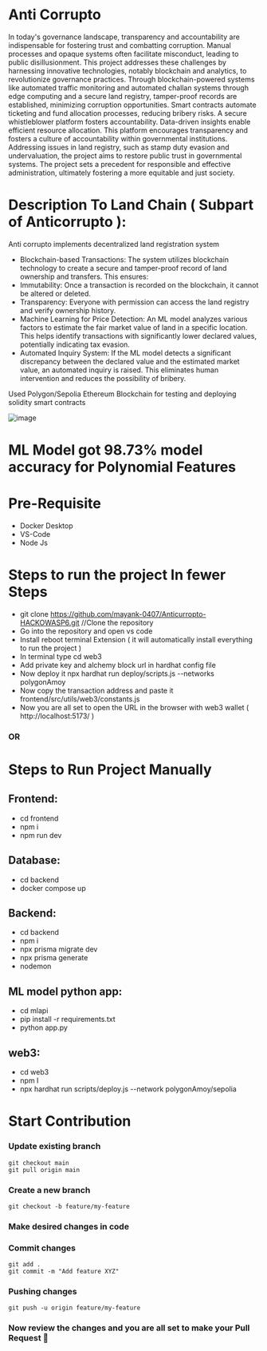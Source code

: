 # Anti Corrupto
In today's governance landscape, transparency and accountability are indispensable for fostering trust and combatting corruption. Manual processes and opaque systems often facilitate misconduct, leading to public disillusionment. This project addresses these challenges by harnessing innovative technologies, notably blockchain and analytics, to revolutionize governance practices. Through blockchain-powered systems like automated traffic monitoring and automated challan systems through edge computing and a secure land registry, tamper-proof records are established, minimizing corruption opportunities. Smart contracts automate ticketing and fund allocation processes, reducing bribery risks. A secure whistleblower platform fosters accountability. Data-driven insights enable efficient resource allocation. This platform encourages transparency and fosters a culture of accountability within governmental institutions. Addressing issues in land registry, such as stamp duty evasion and undervaluation, the project aims to restore public trust in governmental systems. The project sets a precedent for responsible and effective administration, ultimately fostering a more equitable and just society.

# Description To Land Chain ( Subpart of Anticorrupto ):
Anti corrupto implements decentralized land registration system
- Blockchain-based Transactions: The system utilizes blockchain technology to create a secure and tamper-proof record of land ownership and transfers. This ensures:
- Immutability: Once a transaction is recorded on the blockchain, it cannot be altered or deleted.
- Transparency: Everyone with permission can access the land registry and verify ownership history.
- Machine Learning for Price Detection: An ML model analyzes various factors to estimate the fair market value of land in a specific location. This helps identify transactions with significantly lower declared values, potentially indicating tax evasion.
- Automated Inquiry System: If the ML model detects a significant discrepancy between the declared value and the estimated market value, an automated inquiry is raised. This eliminates human intervention and reduces the possibility of bribery.

Used Polygon/Sepolia Ethereum Blockchain for testing and deploying solidity smart contracts

![image](https://github.com/mayank-0407/Anticurropto-HACKOWASP6/assets/95279293/24ca309e-e5f6-4c63-9759-72d6fc29786e)

# ML Model got 98.73% model accuracy for Polynomial Features

# Pre-Requisite
- Docker Desktop
- VS-Code
- Node Js

# Steps to run the project In fewer Steps
- git clone https://github.com/mayank-0407/Anticurropto-HACKOWASP6.git //Clone the repository
- Go into the repository and open vs code
- Install reboot terminal Extension ( it will automatically install everything to run the project )
- In terminal type cd web3
- Add private key and alchemy block url in hardhat config file
- Now deploy it npx hardhat run deploy/scripts.js --networks polygonAmoy
- Now copy the transaction address and paste it frontend/src/utils/web3/constants.js
- Now you are all set to open the URL in the browser with web3 wallet  ( http://localhost:5173/ )

### OR

# Steps to Run Project Manually
## Frontend:
- cd frontend
- npm i
- npm run dev

## Database:
- cd backend
- docker compose up

## Backend:
- cd backend
- npm i
- npx prisma migrate dev
- npx prisma generate
- nodemon

## ML model python app:
- cd mlapi
- pip install -r requirements.txt
- python app.py

## web3:
- cd web3
- npm I
- npx hardhat run scripts/deploy.js --network polygonAmoy/sepolia

# Start Contribution
### Update existing branch
```
git checkout main
git pull origin main
```
### Create a new branch
```
git checkout -b feature/my-feature
```
### Make desired changes in code
### Commit changes
```
git add .
git commit -m "Add feature XYZ"
```
### Pushing changes
```
git push -u origin feature/my-feature
```
### Now review the changes and you are all set to make your Pull Request 🥳
